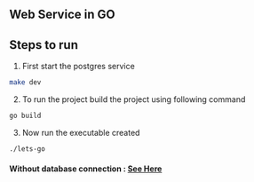 ## Web Service in GO

## Steps to run

1.  First start the postgres service

```bash
make dev
```

2. To run the project build the project using following command

```bash
go build
```

3. Now run the executable created

```bash
./lets-go
```

#### Without database connection : [See Here](https://github.com/0xmatriksh/lets-go/tree/88ef82436ce614de6d2c107c58612d4d99dcd512)
